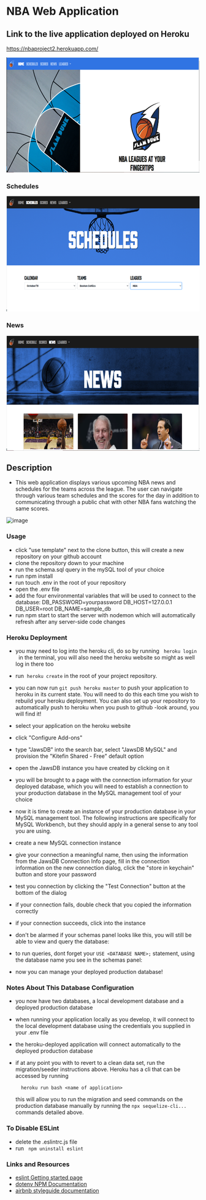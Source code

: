 # NBA Web Application

## Link to the live application deployed on Heroku

https://nbaproject2.herokuapp.com/

<img src="images/NBA_project_thumbnail.PNG" height="300">

### Schedules

<img src="images/NBA_project1.PNG" height="300">

### News

<img src="images/NBA_project2.PNG" height="300">

## Description

* This web application displays various upcoming NBA news and schedules for the teams across the league. The user can navigate through various team schedules and the scores for the day in addition to communicating through a public chat with other NBA fans watching the same scores.

![image](./public/assets/images/dotenv.png)

### Usage
* click "use template" next to the clone button, this will create a new repository on your github account
* clone the repository down to your machine
* run the schema.sql query in the mySQL tool of your choice
* run   npm install
* run   touch .env  in the root of your repository
* open the .env file
* add the four environmental variables that will be used to connect to the database:
       DB_PASSWORD=yourpassword
       DB_HOST=127.0.0.1
       DB_USER=root
       DB_NAME=sample_db
* run   npm start to start the server with nodemon which will automatically refresh after any server-side code changes

### **Heroku Deployment**
* you may need to log into the heroku cli, do so by running &nbsp; `heroku login` &nbsp; in the terminal, you will also need the heroku website so might as well log in there too
* run &nbsp;`heroku create` in the root of your project repository.
* you can now run `git push heroku master` to push your application to heroku in its current state.  You will need to do this each time you wish to rebuild your heroku deployment.  You can also set up your repository to automatically push to heroku when you push to github -look around, you will find it!
* select your application on the heroku website
* click "Configure Add-ons"
* type "JawsDB" into the search bar, select "JawsDB MySQL" and provision the "Kitefin Shared - Free" default option
* open the JawsDB instance you have created by clicking on it
* you will be brought to a page with the connection information for your deployed database, which you will need to establish a connection to your production database in the MySQL management tool of your choice

* now it is time to create an instance of your production database in your MySQL management tool.  The following instructions are specifically for MySQL Workbench, but they should apply in a general sense to any tool you are using.
* create a new MySQL connection instance

* give your connection a meaningful name, then using the information from the JawsDB Connection Info page, fill in the connection information on the new connection dialog, click the "store in keychain" button and store your password

* test you connection by clicking the "Test Connection" button at the bottom of the dialog
* if your connection fails, double check that you copied the information correctly
* if your connection succeeds, click into the instance
* don't be alarmed if your schemas panel looks like this, you will still be able to view and query the database: 

* to run queries, dont forget your `USE <DATABASE NAME>;` statement, using the database name you see in the schemas panel:

* now you can manage your deployed production database!

### **Notes About This Database Configuration**
* you now have two databases, a local development database and a deployed production database
* when running your application locally as you develop, it will connect to the local development database using the credentials you supplied in your .env file
* the heroku-deployed application will connect automatically to the deployed production database
* if at any point you with to revert to a clean data set, run the migration/seeder instructions above.  Heroku has a cli that can be accessed by running

        heroku run bash <name of application>
  this will allow you to run the migration and seed commands on the production database manually by running the `npx sequelize-cli...` commands detailed above.

### **To Disable ESLint**
* delete the .eslintrc.js file
* run &nbsp; `npm uninstall eslint`

### **Links and Resources**
* [eslint Getting started page](https://eslint.org/docs/user-guide/getting-started)
* [dotenv NPM Documentation](https://www.npmjs.com/package/dotenv)
* [airbnb styleguide documentation](https://github.com/airbnb/javascript)
